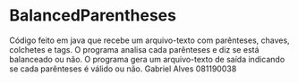 # BalancedParentheses
Código feito em java que recebe um arquivo-texto com parênteses, chaves, colchetes e tags. O programa analisa cada parênteses e diz se está balanceado ou não. O programa gera um arquivo-texto de saída indicando se cada parênteses é válido ou não.
Gabriel Alves 081190038
